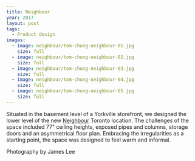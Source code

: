 ```yaml
---
title: Neighbour
year: 2017
layout: post
tags:
  - Product design
images:
  - image: neighbour/tom-chung-neighbour-01.jpg
    size: full
  - image: neighbour/tom-chung-neighbour-02.jpg
    size: full
  - image: neighbour/tom-chung-neighbour-03.jpg
    size: full
  - image: neighbour/tom-chung-neighbour-04.jpg
    size: full
  - image: neighbour/tom-chung-neighbour-05.jpg
    size: full
---
```


Situated in the basement level of a Yorkville storefront, we designed the lower level of the new <a href="http://shopneighbour.com">Neighbour</a> Toronto location. The challenges of the space included 77" ceiling heights, exposed pipes and columns, storage doors and an asymmetrical floor plan. Embracing the irregularities as a starting point, the space was designed to feel warm and informal.

Photography by James Lee
